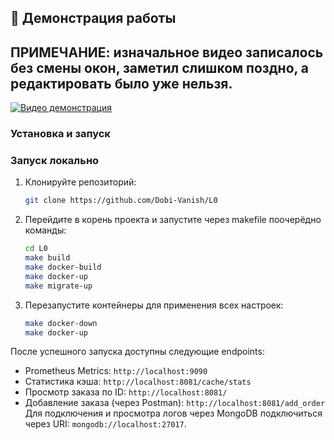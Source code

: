 ## 🎥 Демонстрация работы
## ПРИМЕЧАНИЕ: изначальное видео записалось без смены окон, заметил слишком поздно, а редактировать было уже нельзя.

[![Видео демонстрация](https://img.youtube.com/vi/9wddzxrZc4E/0.jpg)](https://youtu.be/9wddzxrZc4E)

### Установка и запуск

### Запуск локально
1. Клонируйте репозиторий:
   ```bash
   git clone https://github.com/Dobi-Vanish/L0
2. Перейдите в корень проекта и запустите через makefile поочерёдно команды:
   ```bash
   cd L0
   make build
   make docker-build
   make docker-up
   make migrate-up
3. Перезапустите контейнеры для применения всех настроек:
   ```bash
   make docker-down
   make docker-up

После успешного запуска доступны следующие endpoints:
 - Prometheus Metrics: `http://localhost:9090`
 - Статистика кэша: `http://localhost:8081/cache/stats`
 - Просмотр заказа по ID: `http://localhost:8081/`
 - Добавление заказа (через Postman): `http://localhost:8081/add_order`
Для подключения и просмотра логов через MongoDB подключиться через URI: `mongodb://localhost:27017`.
